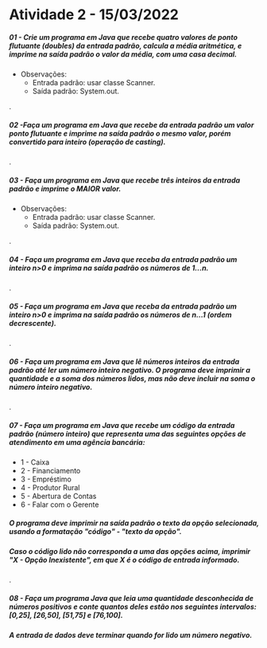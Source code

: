 # Atividade 2 - 15/03/2022

##### 01 - Crie um programa em Java que recebe quatro valores de ponto flutuante (doubles) da entrada padrão, calcula a média aritmética, e imprime na saída padrão o valor da média, com uma casa decimal.
- Observações:
    - Entrada padrão: usar classe Scanner.
    - Saída padrão: System.out.
    
.
##### 02 -Faça um programa em Java que recebe da entrada padrão um valor ponto flutuante e imprime na saída padrão o mesmo valor, porém convertido para inteiro (operação de casting).
.
##### 03 - Faça um programa em Java que recebe três inteiros da entrada padrão e imprime o MAIOR valor.
- Observações:
     - Entrada padrão: usar classe Scanner.
    - Saída padrão: System.out.
    
.
##### 04 - Faça um programa em Java que receba da entrada padrão um inteiro n>0 e imprima na saída padrão os números de 1...n.
.
##### 05 - Faça um programa em Java que receba da entrada padrão um inteiro n>0 e imprima na saída padrão os números de n...1 (ordem decrescente).
.
##### 06 - Faça um programa em Java que lê números inteiros da entrada padrão até ler um número inteiro negativo. O programa deve imprimir a quantidade e a soma dos números lidos, mas não deve incluir na soma o número inteiro negativo. 
.
##### 07 - Faça um programa em Java que recebe um código da entrada padrão (número inteiro) que representa uma das seguintes opções de atendimento em uma agência bancária:
- 1 - Caixa
- 2 - Financiamento
- 3 - Empréstimo
- 4 - Produtor Rural
- 5 - Abertura de Contas
- 6 - Falar com o Gerente

##### O programa deve imprimir na saída padrão o texto da opção selecionada, usando a formatação "código" - "texto da opção".
##### Caso o código lido não corresponda a uma das opções acima, imprimir "X - Opção Inexistente", em que X é o código de entrada informado.
.
##### 08 - Faça um programa Java que leia uma quantidade desconhecida de números positivos e conte quantos deles estão nos seguintes intervalos: [0,25], [26,50], [51,75] e [76,100].
##### A entrada de dados deve terminar quando for lido um número negativo.